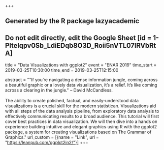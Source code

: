 +++
## Generated by the R package lazyacademic
## Do not edit directly, edit the Google Sheet [id = 1-PItelqpv0Sb_LdiEDqb8O3D_Roii5nVTL07IRVbRtA]
title = "Data Visualizations with ggplot2"
event = "ENAR 2019"
time_start = 2019-03-25T10:30:00
time_end = 2019-03-25T12:15:00

abstract = "\"If you’re navigating a dense information jungle, coming across a beautiful graphic or a lovely data visualization, it’s a relief. It’s like coming across a clearing in the jungle.\" – David McCandless. <br><br>  The ability to create polished, factual, and easily-understood data visualizations is a crucial skill for the modern statistican. Visualizations aid with all steps of the data analysis pipeline, from exploratory data analysis to effectively communicating results to a broad audience. This tutorial will first cover best practices in data visualization. We will then dive into a hands on experience building intuitive and elegant graphics using R with the ggplot2 package, a system for creating visualizations based on The Grammar of Graphics."
url_custom = [{name = "Link", url = "https://leanpub.com/ggplot2in2/"}]
+++
